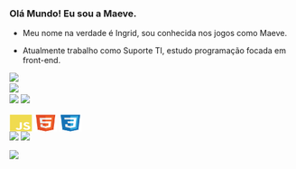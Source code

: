 ### Olá Mundo! Eu sou a Maeve.
- Meu nome na verdade é Ingrid, sou conhecida nos jogos como Maeve.

- Atualmente trabalho como Suporte TI, estudo programação focada em front-end.

<img src="https://raw.githubusercontent.com/DIEGOHORVATTI/DIEGOHORVATTI/main/public/gif/hrColorAnimation.gif" width=50%>
<div>
  <a href="https://github.com/maevesystem">
  <img height="180em" src="https://github-readme-stats.vercel.app/api/top-langs/?username=maevesystem&layout=compact&langs_count=7&theme=radical"/>
</div>


<div>
  <a href="https://www.instagram.com/gridnunes/" target="_blank"><img src="https://img.shields.io/badge/Instagram-E4405F?style=for-the-badge&logo=instagram&logoColor=white"></a>
  <a href="https://www.linkedin.com/in/ingrid-nunes-2849a81b2/" target="_blank"><img src="https://img.shields.io/badge/LinkedIn-0077B5?style=for-the-badge&logo=linkedin&logoColor=white"></a>
</div>

<div style="display: inline_block"><br>
  <img align="center" alt="Maeve-Js" height="30" width="40" src="https://raw.githubusercontent.com/devicons/devicon/master/icons/javascript/javascript-plain.svg">
  <img align="center" alt="Maeve-HTML" height="30" width="40" src="https://raw.githubusercontent.com/devicons/devicon/master/icons/html5/html5-original.svg">
  <img align="center" alt="Maeve-CSS" height="30" width="40" src="https://raw.githubusercontent.com/devicons/devicon/master/icons/css3/css3-original.svg">
</div>
<img src="https://pa1.aminoapps.com/6467/434523dd5371dab33fa62e00b5bb46defe306f0c_00.gif" width="15%">

<img src="https://cdn.akamai.steamstatic.com/steam/apps/1681600/extras/FruitTreeGif.gif?t=1698936276"  width="15%">

![](https://komarev.com/ghpvc/?username=maevesystem&color=blue&style=flat-square&label=PROFILE+VIEWS)
